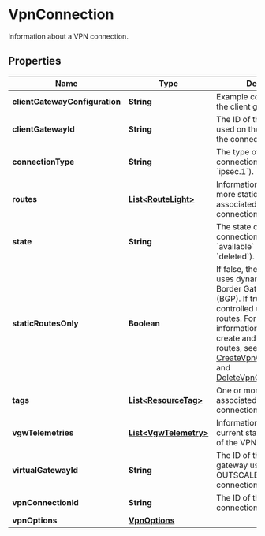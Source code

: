 

# VpnConnection

Information about a VPN connection.

## Properties

| Name | Type | Description | Notes |
|------------ | ------------- | ------------- | -------------|
|**clientGatewayConfiguration** | **String** | Example configuration for the client gateway. |  [optional] |
|**clientGatewayId** | **String** | The ID of the client gateway used on the client end of the connection. |  [optional] |
|**connectionType** | **String** | The type of VPN connection (always &#x60;ipsec.1&#x60;). |  [optional] |
|**routes** | [**List&lt;RouteLight&gt;**](RouteLight.md) | Information about one or more static routes associated with the VPN connection, if any. |  [optional] |
|**state** | **String** | The state of the VPN connection (&#x60;pending&#x60; \\| &#x60;available&#x60; \\| &#x60;deleting&#x60; \\| &#x60;deleted&#x60;). |  [optional] |
|**staticRoutesOnly** | **Boolean** | If false, the VPN connection uses dynamic routing with Border Gateway Protocol (BGP). If true, routing is controlled using static routes. For more information about how to create and delete static routes, see [CreateVpnConnectionRoute](#createvpnconnectionroute) and [DeleteVpnConnectionRoute](#deletevpnconnectionroute). |  [optional] |
|**tags** | [**List&lt;ResourceTag&gt;**](ResourceTag.md) | One or more tags associated with the VPN connection. |  [optional] |
|**vgwTelemetries** | [**List&lt;VgwTelemetry&gt;**](VgwTelemetry.md) | Information about the current state of one or more of the VPN tunnels. |  [optional] |
|**virtualGatewayId** | **String** | The ID of the virtual gateway used on the OUTSCALE end of the connection. |  [optional] |
|**vpnConnectionId** | **String** | The ID of the VPN connection. |  [optional] |
|**vpnOptions** | [**VpnOptions**](VpnOptions.md) |  |  [optional] |



